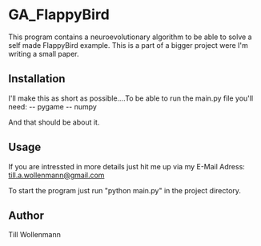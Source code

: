 # GA_FlappyBird

This program contains a neuroevolutionary algorithm to be able to solve a self made FlappyBird example.
This is a part of a bigger project were I'm writing a small paper. 

## Installation

I'll make this as short as possible....To be able to run the main.py file you'll need:
-- pygame
-- numpy

And that should be about it.

## Usage

If you are intressted in more details just hit me up via my E-Mail Adress: till.a.wollenmann@gmail.com

To start the program just run "python main.py" in the project directory. 

## Author
Till Wollenmann

